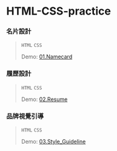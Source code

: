 # HTML-CSS-practice
### 名片設計
> `HTML` `CSS`
>  
>  Demo: [01.Namecard](https://tejungchou.github.io/HTML-CSS-Practice/01.Namecard/)

### 履歷設計
> `HTML` `CSS`
>  
>  Demo: [02.Resume](https://tejungchou.github.io/HTML-CSS-Practice/02.Resume/)

### 品牌視覺引導
> `HTML` `CSS`
>  
>  Demo: [03.Style_Guideline](https://tejungchou.github.io/HTML-CSS-Practice/03.Style_Guideline/)

